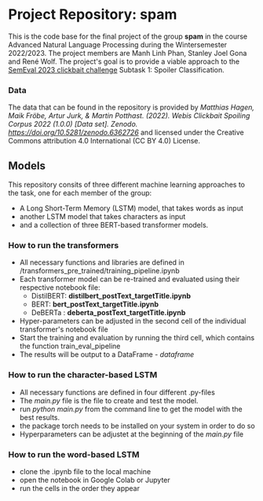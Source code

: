 # Project Repository: spam

This is the code base for the final project of the group **spam** in the course Advanced Natural Language Processing during the Wintersemester 2022/2023.  The project members are Manh Linh Phan, Stanley Joel Gona and René Wolf.
The project's goal is to provide a viable approach to the [SemEval 2023 clickbait challenge](https://pan.webis.de/semeval23/pan23-web/clickbait-challenge.html) Subtask 1: Spoiler Classification.

### Data
The data that can be found in the repository is provided by *Matthias Hagen, Maik Fröbe, Artur Jurk, & Martin Potthast. (2022). Webis Clickbait Spoiling Corpus 2022 (1.0.0) [Data set]. Zenodo. https://doi.org/10.5281/zenodo.6362726* and licensed under the Creative Commons attribution 4.0 International (CC BY 4.0) License.

## Models
This repository consits of three different machine learning approaches to the task, one for each member of the group:
- A Long Short-Term Memory (LSTM) model, that takes words as input
- another LSTM model that takes characters as input
- and a collection of three BERT-based transformer models.

### How to run the transformers
 - All necessary functions and libraries are defined in /transformers_pre_trained/training_pipeline.ipynb
 - Each transformer model can be re-trained and evaluated using their respective notebook file:
    + DistilBERT: **distilbert_postText_targetTitle.ipynb**
    + BERT: **bert_postText_targetTitle.ipynb**
    + DeBERTa : **deberta_postText_targetTitle.ipynb**
 - Hyper-parameters can be adjusted in the second cell of the individual transformer's notebook file
 - Start the training and evaluation by running the third cell, which contains the function train_eval_pipeline
 - The results will be output to a DataFrame - _dataframe_

### How to run the character-based LSTM
- All necessary functions are defined in four different .py-files
- The *main.py* file is the file to create and test the model.
- run *python main.py* from the command line to get the model with the best results.
- the package torch needs to be installed on your system in order to do so
- Hyperparameters can be adjustet at the beginning of the *main.py* file

### How to run the word-based LSTM
- clone the .ipynb file to the local machine
- open the notebook in Google Colab or Jupyter
- run the cells in the order they appear
